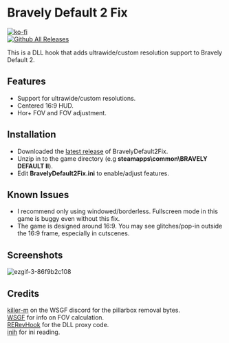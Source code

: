 # Bravely Default 2 Fix
[![ko-fi](https://ko-fi.com/img/githubbutton_sm.svg)](https://ko-fi.com/W7W01UAI9)</br>
[![Github All Releases](https://img.shields.io/github/downloads/Lyall/BravelyDefault2Fix/total.svg)](https://github.com/Lyall/BravelyDefault2Fix/releases)

This is a DLL hook that adds ultrawide/custom resolution support to Bravely Default 2.<br />

## Features
- Support for ultrawide/custom resolutions.
- Centered 16:9 HUD.
- Hor+ FOV and FOV adjustment.

## Installation
- Downloaded the [latest release](https://github.com/Lyall/BravelyDefault2Fix/releases) of BravelyDefault2Fix.
- Unzip in to the game directory (e.g **steamapps\common\BRAVELY DEFAULT II**).
- Edit **BravelyDefault2Fix.ini** to enable/adjust features.

## Known Issues
- I recommend only using windowed/borderless. Fullscreen mode in this game is buggy even without this fix. 
- The game is designed around 16:9. You may see glitches/pop-in outside the 16:9 frame, especially in cutscenes.

## Screenshots
![ezgif-3-86f9b2c108](https://user-images.githubusercontent.com/695941/176579058-d008aba0-3aad-4729-80d0-f8346fb4a5a4.gif)

## Credits
[killer-m]() on the WSGF discord for the pillarbox removal bytes. <br />
[WSGF](https://www.wsgf.org/article/common-hex-values) for info on FOV calculation.<br />
[RERevHook](https://www.nexusmods.com/residentevilrevelations/mods/26) for the DLL proxy code.<br />
[inih](https://github.com/jtilly/inih) for ini reading.


